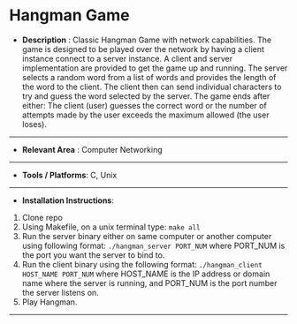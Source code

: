 # Hangman Game

- **Description** : Classic Hangman Game with network capabilities. The game is designed to be played over the network by having a client instance connect to a server instance. A client and server implementation are provided to get the game up and running. The server selects a random word from a list of words and provides the length of the word to the client. The client then can send individual characters to try and guess the word selected by the server. 
The game ends after either: The client (user) guesses the correct word or the number of attempts made by the user exceeds the maximum allowed (the user loses).
___
- **Relevant Area** : Computer Networking
___
- **Tools / Platforms**: C, Unix
___
- **Installation Instructions**:  
1. Clone repo
2. Using Makefile, on a unix terminal type: `make all`
3. Run the server binary either on same computer or another computer using following format: `./hangman_server PORT_NUM` where PORT_NUM is the port you want the server to bind to.
4. Run the client binary using the following format: `./hangman_client HOST_NAME PORT_NUM` where HOST_NAME is the IP address or domain name where the server is running, and PORT_NUM is the port number the server listens on.
5. Play Hangman.
___
